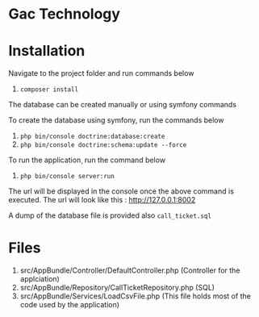Gac Technology
===

# Installation

Navigate to the project folder and run commands below

1. `composer install`

The database can be created manually or using symfony commands

To create the database using symfony, run the commands below

1. `php bin/console doctrine:database:create`
2. `php bin/console doctrine:schema:update --force`


To run the application¸ run the command below

1. `php bin/console server:run`

The url will be displayed in the console once the above command is executed. The url will look like this : http://127.0.0.1:8002

A dump of the database file is provided also `call_ticket.sql`

# Files

1. src/AppBundle/Controller/DefaultController.php (Controller for the applciation)
2. src/AppBundle/Repository/CallTicketRepository.php (SQL)
3. src/AppBundle/Services/LoadCsvFile.php (This file holds most of the code used by the application)
